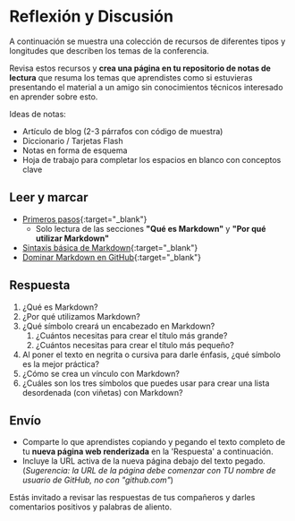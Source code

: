 # Reflexión y Discusión


A continuación se muestra una colección de recursos de diferentes tipos y longitudes que describen los temas de la conferencia.

Revisa estos recursos y **crea una página en tu repositorio de notas de lectura** que resuma los temas que aprendistes como si estuvieras presentando el material a un amigo sin conocimientos técnicos interesado en aprender sobre esto.


Ideas de notas:

* Artículo de blog (2-3 párrafos con código de muestra)
* Diccionario / Tarjetas Flash
* Notas en forma de esquema
* Hoja de trabajo para completar los espacios en blanco con conceptos clave

## Leer y marcar


* [Primeros pasos](https://www.markdownguide.org/getting-started/){:target="_blank"}
   * Solo lectura de las secciones **"Qué es Markdown"** y **"Por qué utilizar Markdown"**
* [Sintaxis básica de Markdown](https://www.markdownguide.org/basic-syntax/){:target="_blank"}
* [Dominar Markdown en GitHub](https://guides.github.com/features/mastering-markdown/){:target="_blank"}

## Respuesta


1. ¿Qué es Markdown?
2. ¿Por qué utilizamos Markdown?
3. ¿Qué símbolo creará un encabezado en Markdown?
    1. ¿Cuántos necesitas para crear el título más grande?
    2. ¿Cuántos necesitas para crear el título más pequeño?
4. Al poner el texto en negrita o cursiva para darle énfasis, ¿qué símbolo es la mejor práctica?
5. ¿Cómo se crea un vínculo con Markdown?
6. ¿Cuáles son los tres símbolos que puedes usar para crear una lista desordenada (con viñetas) con Markdown?

## Envío


* Comparte lo que aprendistes copiando y pegando el texto completo de tu **nueva página web renderizada** en la 'Respuesta' a continuación.
* Incluye la URL activa de la nueva página debajo del texto pegado. (*Sugerencia: la URL de la página debe comenzar con TU nombre de usuario de GitHub, no con "github.com"*)

Estás invitado a revisar las respuestas de tus compañeros y darles comentarios positivos y palabras de aliento.
